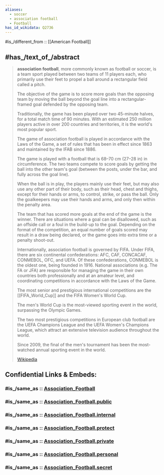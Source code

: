```yaml
---
aliases:
  - soccer
  - association football
  - Football
has_id_wikidata: Q2736
---
```


#is_/different_from :: [[American Football]]

## #has_/text_of_/abstract 

> **association football**, more commonly known as football or soccer, 
> is a team sport played between two teams of 11 players each, 
> who primarily use their feet to propel a ball around a rectangular field called a pitch. 
> 
> The objective of the game is to score more goals than the opposing team 
> by moving the ball beyond the goal line into a rectangular-framed goal 
> defended by the opposing team. 
> 
> Traditionally, the game has been played over two 45-minute halves, 
> for a total match time of 90 minutes.
>  With an estimated 250 million players active in over 200 countries and territories, 
>  it is the world's most popular sport.
>
> The game of association football is played in accordance with the Laws of the Game, 
> a set of rules that has been in effect since 1863 and maintained by the IFAB since 1886. 
> 
> The game is played with a football that is 68–70 cm (27–28 in) in circumference. 
> The two teams compete to score goals by getting the ball into the other team's goal 
> (between the posts, under the bar, and fully across the goal line). 
> 
> When the ball is in play, the players mainly use their feet, 
> but may also use any other part of their body, such as their head, chest and thighs, 
> except for their hands or arms, to control, strike, or pass the ball. 
> Only the goalkeepers may use their hands and arms, and only then within the penalty area. 
> 
> The team that has scored more goals at the end of the game is the winner. 
> There are situations where a goal can be disallowed, 
> such as an offside call or a foul in the build-up to the goal. 
> Depending on the format of the competition, 
> an equal number of goals scored may result in a draw being declared, 
> or the game goes into extra time or a penalty shoot-out.
>
> Internationally, association football is governed by FIFA. 
> Under FIFA, there are six continental confederations: 
> AFC, CAF, CONCACAF, CONMEBOL, OFC, and UEFA. 
> Of these confederations, CONMEBOL is the oldest one, being founded in 1916. 
> National associations (e.g. The FA or JFA) are responsible 
> for managing the game in their own countries both professionally and at an amateur level, 
> and coordinating competitions in accordance with the Laws of the Game. 
> 
> The most senior and prestigious international competitions are the [[FIFA_World_Cup]] 
> and the FIFA Women's World Cup. 
> 
> The men's World Cup is the most-viewed sporting event in the world, 
> surpassing the Olympic Games. 
> 
> The two most prestigious competitions in European club football are 
> the UEFA Champions League and 
> the UEFA Women's Champions League, 
> which attract an extensive television audience throughout the world. 
> 
> Since 2009, the final of the men's tournament 
> has been the most-watched annual sporting event in the world.
>
> [Wikipedia](https://en.wikipedia.org/wiki/Association%20football)


## Confidential Links & Embeds: 

### #is_/same_as :: [Association_Football](/_Standards/bio/Society/Communication/Performing_Arts/Sport/Team_Sport/Football/Association_Football.md) 

### #is_/same_as :: [Association_Football.public](/_public/bio/Society/Communication/Performing_Arts/Sport/Team_Sport/Football/Association_Football.public.md) 

### #is_/same_as :: [Association_Football.internal](/_internal/bio/Society/Communication/Performing_Arts/Sport/Team_Sport/Football/Association_Football.internal.md) 

### #is_/same_as :: [Association_Football.protect](/_protect/bio/Society/Communication/Performing_Arts/Sport/Team_Sport/Football/Association_Football.protect.md) 

### #is_/same_as :: [Association_Football.private](/_private/bio/Society/Communication/Performing_Arts/Sport/Team_Sport/Football/Association_Football.private.md) 

### #is_/same_as :: [Association_Football.personal](/_personal/bio/Society/Communication/Performing_Arts/Sport/Team_Sport/Football/Association_Football.personal.md) 

### #is_/same_as :: [Association_Football.secret](/_secret/bio/Society/Communication/Performing_Arts/Sport/Team_Sport/Football/Association_Football.secret.md)

